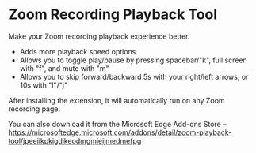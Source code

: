 # Zoom Recording Playback Tool

Make your Zoom recording playback experience better.

- Adds more playback speed options
- Allows you to toggle play/pause by pressing spacebar/"k", full screen with "f", and mute with "m"
- Allows you to skip forward/backward 5s with your right/left arrows, or 10s with "l"/"j"

After installing the extension, it will automatically run on any Zoom recording page.

You can also download it from the Microsoft Edge Add-ons Store – https://microsoftedge.microsoft.com/addons/detail/zoom-playback-tool/jpeeiikpkigdikeodmgmieijmedmefpg
